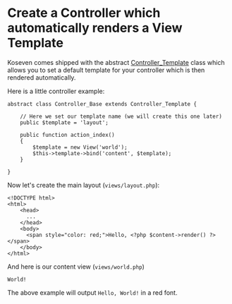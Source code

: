 # Create a Controller which automatically renders a View Template

Koseven comes shipped with the abstract [Controller_Template](../api/Controller_Template) class which allows you
to set a default template for your controller which is then rendered automatically.

Here is a little controller example:

    abstract class Controller_Base extends Controller_Template {
        
        // Here we set our template name (we will create this one later)
        public $template = 'layout';
        
        public function action_index()
        {
            $template = new View('world');
            $this->template->bind('content', $template);
        }

    }
    
Now let's create the main layout (`views/layout.php`):
    
    <!DOCTYPE html>
    <html>
        <head>
          ...
        </head>
        <body>
          <span style="color: red;">Hello, <?php $content->render() ?></span>
        </body>
    </html>
    
And here is our content view (`views/world.php`)

    World!
    
The above example will output `Hello, World!` in a red font.
